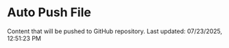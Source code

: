 # Auto Push File

Content that will be pushed to GitHub repository.
Last updated: 07/23/2025, 12:51:23 PM